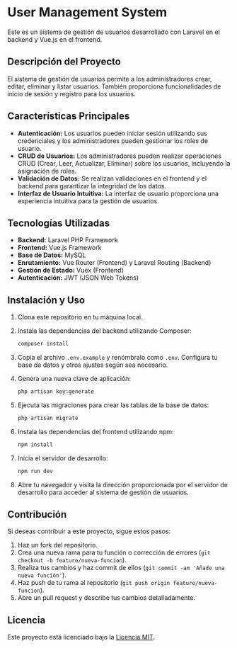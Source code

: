 # User Management System

Este es un sistema de gestión de usuarios desarrollado con Laravel en el backend y Vue.js en el frontend.

## Descripción del Proyecto

El sistema de gestión de usuarios permite a los administradores crear, editar, eliminar y listar usuarios. También proporciona funcionalidades de inicio de sesión y registro para los usuarios.

## Características Principales

- **Autenticación:** Los usuarios pueden iniciar sesión utilizando sus credenciales y los administradores pueden gestionar los roles de usuario.
- **CRUD de Usuarios:** Los administradores pueden realizar operaciones CRUD (Crear, Leer, Actualizar, Eliminar) sobre los usuarios, incluyendo la asignación de roles.
- **Validación de Datos:** Se realizan validaciones en el frontend y el backend para garantizar la integridad de los datos.
- **Interfaz de Usuario Intuitiva:** La interfaz de usuario proporciona una experiencia intuitiva para la gestión de usuarios.

## Tecnologías Utilizadas

- **Backend:** Laravel PHP Framework
- **Frontend:** Vue.js Framework
- **Base de Datos:** MySQL
- **Enrutamiento:** Vue Router (Frontend) y Laravel Routing (Backend)
- **Gestión de Estado:** Vuex (Frontend)
- **Autenticación:** JWT (JSON Web Tokens)

## Instalación y Uso

1. Clona este repositorio en tu máquina local.
2. Instala las dependencias del backend utilizando Composer:

   ```bash
   composer install
   ```

3. Copia el archivo `.env.example` y renómbralo como `.env`. Configura tu base de datos y otros ajustes según sea necesario.
4. Genera una nueva clave de aplicación:

   ```bash
   php artisan key:generate
   ```

5. Ejecuta las migraciones para crear las tablas de la base de datos:

   ```bash
   php artisan migrate
   ```

6. Instala las dependencias del frontend utilizando npm:

   ```bash
   npm install
   ```

7. Inicia el servidor de desarrollo:

   ```bash
   npm run dev
   ```

8. Abre tu navegador y visita la dirección proporcionada por el servidor de desarrollo para acceder al sistema de gestión de usuarios.

## Contribución

Si deseas contribuir a este proyecto, sigue estos pasos:

1. Haz un fork del repositorio.
2. Crea una nueva rama para tu función o corrección de errores (`git checkout -b feature/nueva-funcion`).
3. Realiza tus cambios y haz commit de ellos (`git commit -am 'Añade una nueva función'`).
4. Haz push de tu rama al repositorio (`git push origin feature/nueva-funcion`).
5. Abre un pull request y describe tus cambios detalladamente.

## Licencia

Este proyecto está licenciado bajo la [Licencia MIT](LICENSE).
